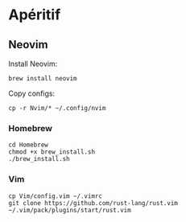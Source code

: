# Apéritif

## Neovim

Install Neovim:
```
brew install neovim
```

Copy configs:
```
cp -r Nvim/* ~/.config/nvim
```

### Homebrew
```
cd Homebrew
chmod +x brew_install.sh
./brew_install.sh
```

### Vim
```
cp Vim/config.vim ~/.vimrc
git clone https://github.com/rust-lang/rust.vim ~/.vim/pack/plugins/start/rust.vim
```
